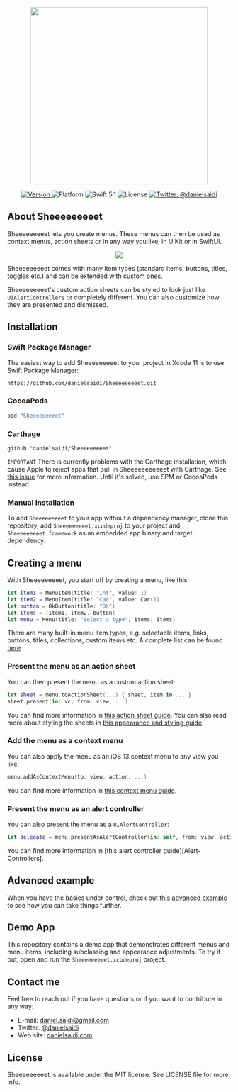 <p align="center">
    <img src ="Resources/Logo.png" width=400 />
</p>

<p align="center">
    <a href="https://github.com/danielsaidi/Sheeeeeeeeet">
        <img src="https://badge.fury.io/gh/danielsaidi%2FSheeeeeeeeet.svg?style=flat" alt="Version" />
    </a>
    <img src="https://img.shields.io/cocoapods/p/Vandelay.svg?style=flat" alt="Platform" />
    <img src="https://img.shields.io/badge/Swift-5.1-orange.svg" alt="Swift 5.1" />
    <img src="https://badges.frapsoft.com/os/mit/mit.svg?style=flat&v=102" alt="License" />
    <a href="https://twitter.com/danielsaidi">
        <img src="https://img.shields.io/badge/contact-@danielsaidi-blue.svg?style=flat" alt="Twitter: @danielsaidi" />
    </a>
</p>


## <a name="about"></a>About Sheeeeeeeeet

Sheeeeeeeeet lets you create menus. These menus can then be used as context menus, action sheets or in any way you like, in UIKit or in SwiftUI.

<p align="center">
    <img src ="Resources/Demo.gif" />
</p>

Sheeeeeeeeet comes with many item types (standard items, buttons, titles, toggles etc.) and can be extended with custom ones.

Sheeeeeeeeet's custom action sheets can be styled to look just like `UIAlertController`s or completely different. You can also customize how they are presented and dismissed.


## Installation

### <a name="spm"></a>Swift Package Manager

The easiest way to add Sheeeeeeeeet to your project in Xcode 11 is to use Swift Package Manager:
```
https://github.com/danielsaidi/Sheeeeeeeeet.git
```

### <a name="cocoapods"></a>CocoaPods

```ruby
pod "Sheeeeeeeeet"
```

### <a name="carthage"></a>Carthage

```
github "danielsaidi/Sheeeeeeeeet"
```

`IMPORTANT` There is currently problems with the Carthage installation, which cause Apple to reject apps that pull in Sheeeeeeeeeeet with Carthage. See [this issue](https://github.com/danielsaidi/Sheeeeeeeeet/issues/116) for more information. Until it's solved, use SPM or CocoaPods instead.

### <a name="manual-installation"></a>Manual installation

To add `Sheeeeeeeeet` to your app without a dependency manager, clone this repository, add `Sheeeeeeeeet.xcodeproj` to your project and `Sheeeeeeeeet.framework` as an embedded app binary and target dependency.


## Creating a menu

With Sheeeeeeeeet, you start off by creating a menu, like this:

```swift
let item1 = MenuItem(title: "Int", value: 1)
let item2 = MenuItem(title: "Car", value: Car())
let button = OkButton(title: "OK")
let items = [item1, item2, button]
let menu = Menu(title: "Select a type", items: items)
```

There are many built-in menu item types, e.g. selectable items, links, buttons, titles, collections, custom items etc. A complete list can be found [here][Item-Types].

### Present the menu as an action sheet

You can then present the menu as a custom action sheet:

```swift
let sheet = menu.toActionSheet(...) { sheet, item in ... }
sheet.present(in: vc, from: view, ...)
```

You can find more information in [this action sheet guide][Action-Sheets]. You can also read more about styling the sheets in [this appearance and styling guide][Appearance].


### Add the menu as a context menu

You can also apply the menu as an iOS 13 context menu to any view you like:

```swift
menu.addAsContextMenu(to: view, action: ...)
```

You can find more information in [this context menu guide][Context-Menus].


### Present the menu as an alert controller

You can also present the menu as a `UIAlertController`:

```swift
let delegate = menu.presentAsAlertController(in: self, from: view, action: ...)
```

You can find more information in [this alert controller guide][Alert-Controllers].


## <a name="advanced-example"></a>Advanced example

When you have the basics under control, check out [this advanced example][Advanced-Example] to see how you can take things further.


## Demo App

This repository contains a demo app that demonstrates different menus and menu items, including subclassing and appearance adjustments. To try it out, open and run the `Sheeeeeeeeet.xcodeproj` project.


## Contact me

Feel free to reach out if you have questions or if you want to contribute in any way:

* E-mail: [daniel.saidi@gmail.com][Email]
* Twitter: [@danielsaidi][Twitter]
* Web site: [danielsaidi.com][Website]


## License

Sheeeeeeeeet is available under the MIT license. See LICENSE file for more info.


[Email]: mailto:daniel.saidi@gmail.com
[Twitter]: http://www.twitter.com/danielsaidi
[Website]: http://www.danielsaidi.com

[Carthage]: https://github.com/Carthage
[CocoaPods]: http://cocoapods.org
[GitHub]: https://github.com/danielsaidi/Sheeeeeeeeet
[License]: https://github.com/danielsaidi/Sheeeeeeeeet/blob/master/LICENSE
[Pod]: http://cocoapods.org/pods/Sheeeeeeeeet
[SheeeeeeeeetRef]: https://www.youtube.com/watch?v=l1dnqKGuezo

[Action-Sheets]: https://github.com/danielsaidi/Sheeeeeeeeet/blob/master/Readmes/Action-Sheets.md
[Advanced-Example]: https://github.com/danielsaidi/Sheeeeeeeeet/blob/master/Readmes/Advanced-Example.md
[Appearance]: https://github.com/danielsaidi/Sheeeeeeeeet/blob/master/Readmes/Appearance.md
[Context-Menus]: https://github.com/danielsaidi/Sheeeeeeeeet/blob/master/Readmes/Context-Menus.md
[Item-Types]: https://github.com/danielsaidi/Sheeeeeeeeet/blob/master/Readmes/Item-Types.md
